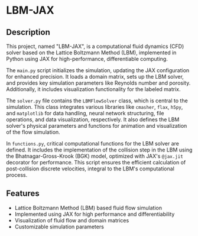 # LBM-JAX

## Description
This project, named "LBM-JAX", is a computational fluid dynamics (CFD) solver based on the Lattice Boltzmann Method (LBM), implemented in Python using JAX for high-performance, differentiable computing. 

The `main.py` script initializes the simulation, updating the JAX configuration for enhanced precision. It loads a domain matrix, sets up the LBM solver, and provides key simulation parameters like Reynolds number and porosity. Additionally, it includes visualization functionality for the labeled matrix.

The `solver.py` file contains the `LBMFlowSolver` class, which is central to the simulation. This class integrates various libraries like `cmasher`, `flax`, `h5py`, and `matplotlib` for data handling, neural network structuring, file operations, and data visualization, respectively. It also defines the LBM solver's physical parameters and functions for animation and visualization of the flow simulation.

In `functions.py`, critical computational functions for the LBM solver are defined. It includes the implementation of the collision step in the LBM using the Bhatnagar-Gross-Krook (BGK) model, optimized with JAX's `@jax.jit` decorator for performance. This script ensures the efficient calculation of post-collision discrete velocities, integral to the LBM's computational process.

## Features
- Lattice Boltzmann Method (LBM) based fluid flow simulation
- Implemented using JAX for high performance and differentiability
- Visualization of fluid flow and domain matrices
- Customizable simulation parameters
